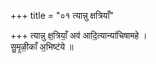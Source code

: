 +++
title = "०१ त्यान्नु क्षत्रियाँ"

+++
त्यान्नु क्ष॒त्रियाँ॒ अव॑ आदि॒त्यान्या॑चिषामहे ।  
सु॒मृ॒ळी॒काँ अ॒भिष्ट॑ये ॥